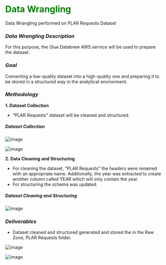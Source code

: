 # <font color="green">Data Wrangling</font> 

Data Wrangling performed on PLAR Requests Dataset

### ***Data Wrangling Description***

For this purpose, the Glue Databrew AWS service will be used to prepare the dataset. 

### ***Goal***

Converting a low-quality dataset into a high-quality one and preparing it to be stored in a structured way in the analytical environment. 

### ***Methodology***

**1. Dataset Collection**
- “PLAR Requests" dataset will be cleaned and structured.

##### **Dataset Collection**


![image](https://github.com/user-attachments/assets/f2751f7b-7ab1-48c3-bd63-3a96bd456fbe)


![image](https://github.com/user-attachments/assets/9a974b95-3c37-437b-9dd7-a36cceaa9eca)

**2. Data Cleaning and Structuring**
- For cleaning the dataset, “PLAR Requests” the headers were renamed with an appropriate name. Additionally, the year was extracted to create another column called YEAR which will only contain the year.
- For structuring the schema was updated.

##### **Dataset Cleaning and Structuring**

![image](https://github.com/user-attachments/assets/85e53b14-53a2-4df4-a1c3-2baff33aad01)


### ***Deliverables***
-  Dataset cleaned and structured generated and stored the in the Raw Zone, PLAR Requests folder.

![image](https://github.com/user-attachments/assets/f238fc55-6753-4741-aaa8-deb4294ac411)

![image](https://github.com/user-attachments/assets/9f1e82f2-97db-41e0-a33c-638c1ffd568c)



